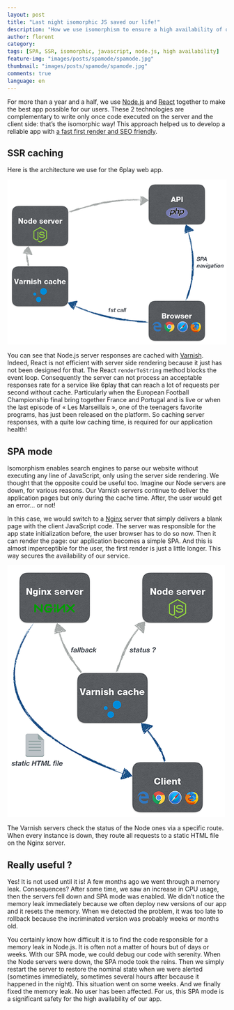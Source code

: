 ```yaml
---
layout: post
title: "Last night isomorphic JS saved our life!"
description: "How we use isomorphism to ensure a high availability of our app."
author: florent
category:
tags: [SPA, SSR, isomorphic, javascript, node.js, high availability]
feature-img: "images/posts/spamode/spamode.jpg"
thumbnail: "images/posts/spamode/spamode.jpg"
comments: true
language: en
---
```


For more than a year and a half, we use [Node.js](https://nodejs.org/en/) and [React](https://facebook.github.io/react/) together to make the best app possible for our users. These 2 technologies are complementary to write only once code executed on the server and the client side: that’s the isomorphic way! This approach helped us to develop a reliable app with [a fast first render and SEO friendly](/isomorphic-single-page-app-parfaite-react-flux/).

## SSR caching

Here is the architecture we use for the 6play web app.

![6play server architecture](/images/posts/spamode/archi.png)

You can see that Node.js server responses are cached with [Varnish](https://varnish-cache.org/). Indeed, React is not efficient with server side rendering because it just has not been designed for that. The React `renderToString` method blocks the event loop. Consequently the server can not process an acceptable responses rate for a service like 6play that can reach a lot of requests per second without cache. Particularly when the European Football Championship final bring together France and Portugal and is live or when the last episode of « Les Marseillais », one of the teenagers favorite programs, has just been released on the platform. So caching server responses, with a quite low caching time, is required for our application health!

## SPA mode

Isomorphism enables search engines to parse our website without executing any line of JavaScript, only using the server side rendering. We thought that the opposite could be useful too. Imagine our Node servers are down, for various reasons. Our Varnish servers continue to deliver the application pages but only during the cache time. After, the user would get an error… or not!

In this case, we would switch to a [Nginx](https://nginx.org/en/) server that simply delivers a blank page with the client JavaScript code. The server was responsible for the app state initialization before, the user browser has to do so now. Then it can render the page: our application becomes a simple SPA. And this is almost imperceptible for the user, the first render is just a little longer. This way secures the availability of our service.

![SPA mode](/images/posts/spamode/fallback.png)

The Varnish servers check the status of the Node ones via a specific route. When every instance is down, they route all requests to a static HTML file on the Nginx server.

## Really useful ?
  
Yes! It is not used until it is! A few months ago we went through a memory leak. Consequences? After some time, we saw an increase in CPU usage, then the servers fell down and SPA mode was enabled. We didn’t notice the memory leak immediately because we often deploy new versions of our app and it resets the memory. When we detected the problem, it was too late to rollback because the incriminated version was probably weeks or months old.

You certainly know how difficult it is to find the code responsible for a memory leak in Node.js. It is often not a matter of hours but of days or weeks. With our SPA mode, we could debug our code with serenity. When the Node servers were down, the SPA mode took the reins. Then we simply restart the server to restore the nominal state when we were alerted (sometimes immediately, sometimes several hours after because it happened in the night). This situation went on some weeks. And we finally fixed the memory leak. No user has been affected. For us, this SPA mode is a significant safety for the high availability of our app.
